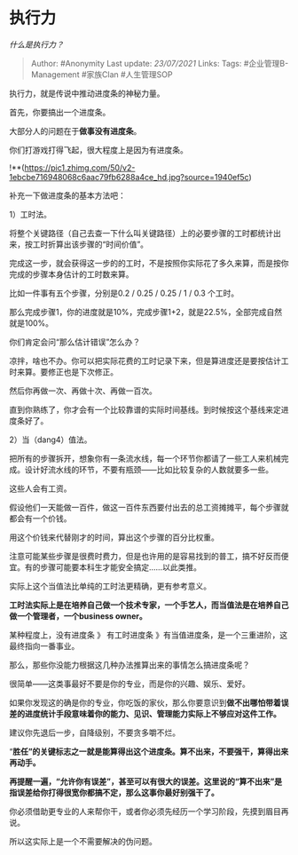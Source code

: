 # 执行力
*什么是执行力？*

> Author: #Anonymity
Last update: *23/07/2021* 
Links:
Tags:  #企业管理B-Management #家族Clan #人生管理SOP 



执行力，就是传说中推动进度条的神秘力量。

首先，你要搞出一个进度条。

大部分人的问题在于**做事没有进度条**。

你们打游戏打得飞起，很大程度上是因为有进度条。

!**(https://pic1.zhimg.com/50/v2-1ebcbe716948068c6aac79fb6288a4ce_hd.jpg?source=1940ef5c)  


补充一下做进度条的基本方法吧：

1）工时法。

将整个关键路径（自己去查一下什么叫关键路径）上的必要步骤的工时都统计出来，按工时折算出该步骤的“时间价值”。

完成这一步，就会获得这一步的的工时，不是按照你实际花了多久来算，而是按你完成的步骤本身估计的工时数来算。

比如一件事有五个步骤，分别是0.2 / 0.25 / 0.25 / 1 / 0.3 个工时。

那么完成步骤1，你的进度就是10%，完成步骤1+2，就是22.5%，全部完成自然就是100%。

你们肯定会问“那么估计错误”怎么办？

凉拌，啥也不办。你可以把实际花费的工时记录下来，但是算进度还是要按估计工时来算。要修正也是下次修正。

然后你再做一次、再做十次、再做一百次。

直到你熟练了，你才会有一个比较靠谱的实际时间基线。到时候按这个基线来定进度条好了。

2）当（dang4）值法。

把所有的步骤拆开，想象你有一条流水线，每一个环节你都请了一些工人来机械完成。设计好流水线的环节，不要有瓶颈——比如比较复杂的人数就要多一些。

这些人会有工资。

假设他们一天能做一百件，做这一百件东西要付出去的总工资摊摊平，每个步骤就都会有一个价钱。

用这个价钱来代替刚才的时间，算出这个步骤的百分比权重。

注意可能某些步骤是很费时费力，但是也许用的是容易找到的普工，搞不好反而便宜。有的步骤可能要本科生才能安全搞定……以此类推。

实际上这个当值法比单纯的工时法更精确，更有参考意义。

**工时法实际上是在培养自己做一个技术专家，一个手艺人，而当值法是在培养自己做一个管理者，一个business owner。**

某种程度上，没有进度条 》 有工时进度条 》有当值进度条，是一个三重进阶，这最终指向一番事业。

  


那么，那些你没能力根据这几种办法推算出来的事情怎么搞进度条呢？

很简单——这类事最好不要是你的专业，而是你的兴趣、娱乐、爱好。

如果你发现这的确是你的专业，你吃饭的家伙，那么你要意识到**做不出哪怕带着误差的进度统计手段意味着你的能力、见识、管理能力实际上不够应对这件工作。**

建议你先退后一步，自降级别，不要贪多嚼不烂。

“**胜任”的关键标志之一就是能算得出这个进度条。算不出来，不要强干，算得出来再动手。**

**再提醒一遍，“允许你有误差”，甚至可以有很大的误差。这里说的“算不出来”是指误差给你打得很宽你都搞不定，那么这事你最好别强干了。**

你必须借助更专业的人来帮你干，或者你必须先经历一个学习阶段，先摸到眉目再说。

所以这实际上是一个不需要解决的伪问题。



